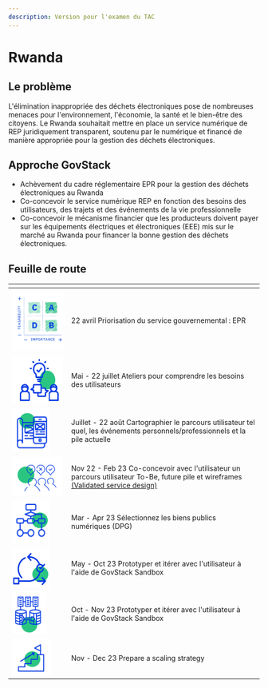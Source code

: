 ```yaml
---
description: Version pour l'examen du TAC
---
```


# Rwanda

## Le problème&#x20;

L'élimination inappropriée des déchets électroniques pose de nombreuses menaces pour l'environnement, l'économie, la santé et le bien-être des citoyens. Le Rwanda souhaitait mettre en place un service numérique de REP juridiquement transparent, soutenu par le numérique et financé de manière appropriée pour la gestion des déchets électroniques.

## Approche GovStack&#x20;

* Achèvement du cadre réglementaire EPR pour la gestion des déchets électroniques au Rwanda
* Co-concevoir le service numérique REP en fonction des besoins des utilisateurs, des trajets et des événements de la vie professionnelle
* Co-concevoir le mécanisme financier que les producteurs doivent payer sur les équipements électriques et électroniques (EEE) mis sur le marché au Rwanda pour financer la bonne gestion des déchets électroniques.

## Feuille de route

<table><thead><tr><th width="105"></th><th></th></tr></thead><tbody><tr><td><img src="../../../.gitbook/assets/Screenshot_2023-03-28_170152-removebg-preview.png" alt=""></td><td>22 avril Priorisation du service gouvernemental : EPR</td></tr><tr><td><img src="../../../.gitbook/assets/image (7) (1).png" alt=""></td><td>Mai - 22 juillet Ateliers pour comprendre les besoins des utilisateurs</td></tr><tr><td><img src="../../../.gitbook/assets/image (11) (1).png" alt=""></td><td>Juillet - 22 août Cartographier le parcours utilisateur tel quel, les événements personnels/professionnels et la pile actuelle</td></tr><tr><td><img src="../../../.gitbook/assets/image (16) (1).png" alt=""></td><td>Nov 22 - Feb 23 Co-concevoir avec l'utilisateur un parcours utilisateur To-Be, future pile et wireframes <a href="https://docs.google.com/presentation/d/1ccGtd9eAQPtPZtgwCcCg3uk8lwbhHfEJ/edit?usp=sharing&#x26;ouid=107531587157017296326&#x26;rtpof=true&#x26;sd=true">(Validated service design)</a></td></tr><tr><td><img src="../../../.gitbook/assets/image (8) (1).png" alt=""></td><td>Mar - Apr 23 Sélectionnez les biens publics numériques (DPG)</td></tr><tr><td><img src="../../../.gitbook/assets/image (9) (1).png" alt=""></td><td>May - Oct 23 Prototyper et itérer avec l'utilisateur à l'aide de GovStack Sandbox</td></tr><tr><td><img src="../../../.gitbook/assets/image (14) (1).png" alt=""></td><td>Oct - Nov 23 Prototyper et itérer avec l'utilisateur à l'aide de GovStack Sandbox</td></tr><tr><td><img src="../../../.gitbook/assets/image (13) (1).png" alt=""></td><td>Nov - Dec 23 Prepare a scaling strategy</td></tr></tbody></table>
